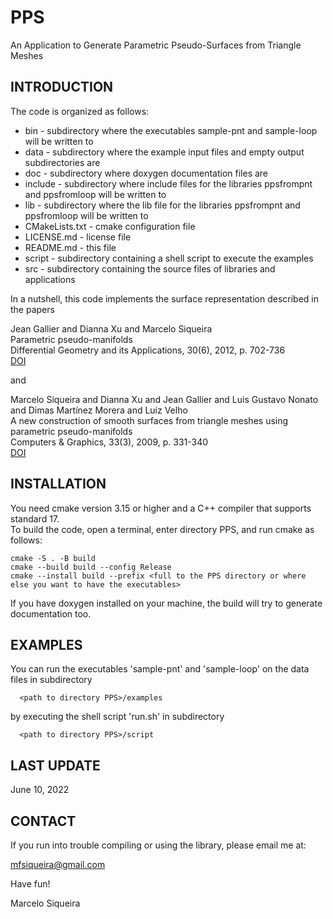 # PPS
An Application to Generate Parametric Pseudo-Surfaces from Triangle Meshes

## INTRODUCTION

The code is organized as follows:

* bin            - subdirectory where the executables sample-pnt and sample-loop will be written to     
* data           - subdirectory where the example input files and empty output subdirectories are 
* doc            - subdirectory where doxygen documentation files are
* include        - subdirectory where include files for the libraries ppsfrompnt and ppsfromloop will be written to
* lib            - subdirectory where the lib file for the libraries ppsfrompnt and ppsfromloop will be written to
* CMakeLists.txt - cmake configuration file
* LICENSE.md     - license file
* README.md      - this file
* script         - subdirectory containing a shell script to execute the examples
* src            - subdirectory containing the source files of libraries and applications

In a nutshell, this code implements the surface representation described in the papers

Jean Gallier and Dianna Xu and Marcelo Siqueira    
Parametric pseudo-manifolds  
Differential Geometry and its Applications, 30(6), 2012, p. 702-736  
[DOI](https://doi.org/10.1016/j.difgeo.2012.09.002)

and

Marcelo Siqueira and Dianna Xu and Jean Gallier and Luis Gustavo Nonato and Dimas Martínez Morera and Luiz Velho  
A new construction of smooth surfaces from triangle meshes using parametric pseudo-manifolds  
Computers & Graphics, 33(3), 2009, p. 331-340  
[DOI](https://doi.org/10.1016/j.cag.2009.03.017)  

## INSTALLATION

You need cmake version 3.15 or higher and a C++ compiler that supports standard 17.  
To build the code, open a terminal, enter directory PPS, and run cmake as follows:  

```
cmake -S . -B build  
cmake --build build --config Release  
cmake --install build --prefix <full to the PPS directory or where else you want to have the executables>
```

If you have doxygen installed on your machine, the build will try to generate documentation too.

## EXAMPLES

You can run the executables 'sample-pnt' and 'sample-loop' on the data files in subdirectory

```
  <path to directory PPS>/examples
```

by executing the shell script 'run.sh' in subdirectory  

```
  <path to directory PPS>/script
```

##  LAST UPDATE

June 10, 2022

## CONTACT

If you run into trouble compiling or using the library, please email me at:

mfsiqueira@gmail.com

Have fun!

Marcelo Siqueira